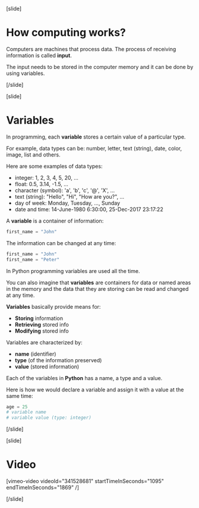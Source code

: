 [slide]
# How computing works?
Computers are machines that process data. The process of receiving information is called **input**. 

The input needs to be stored in the computer memory and it can be done by using variables. 

[/slide]

[slide]
# Variables
In programming, each **variable** stores a certain value of a particular type.

For example, data types can be: number, letter, text (string), date, color, image, list and others. 

Here are some examples of data types:
* integer: 1, 2, 3, 4, 5, 20, …
* float: 0.5, 3.14, -1.5, …
* character (symbol): 'a', 'b', 'c', '@', 'X', …
* text (string): "Hello", "Hi", "How are you?", …
* day of week: Monday, Tuesday, …, Sunday
* date and time: 14-June-1980 6:30:00, 25-Dec-2017 23:17:22

A **variable** is a container of information:
```python
first_name = "John"
``` 

The information can be changed at any time:
```python
first_name = "John"
first_name = "Peter"
``` 
In Python programming variables are used all the time.

You can also imagine that **variables** are containers for data or named areas in the memory and the data that they are storing can be read and changed at any time. 

**Variables** basically provide means for:
* **Storing** information
* **Retrieving** stored info
* **Modifying** stored info

Variables are characterized by:
* **name** (identifier)
* **type** (of the information preserved)
* **value** (stored information)

Each of the variables in **Python** has a name, a type and a value. 

Here is how we would declare a variable and assign it with a value at the same time:
```python
age = 25
# variable name
# variable value (type: integer)
```
[/slide]

[slide]
# Video

[vimeo-video videoId="341528681" startTimeInSeconds="1095" endTimeInSeconds="1869" /]

[/slide]